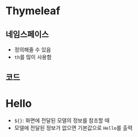# Thymeleaf

## 네임스페이스

- 정의해줄 수 있음
- `th`를 많이 사용함

## 코드 

### <h1 th:text="${message}">Hello</h1>

- `${}`: 화면에 전달된 모델의 정보를 참조할 때
- 모델에 전달된 정보가 없으면 기본값으로 `Hello`를 출력